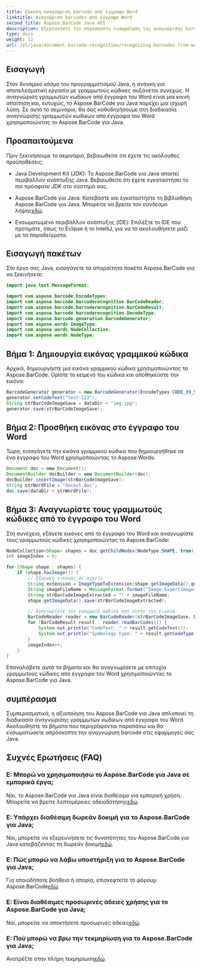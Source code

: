 ```yaml
---
title: Εύκολη αναγνώριση barcode από έγγραφα Word
linktitle: Αναγνώριση barcodes από έγγραφα Word
second_title: Aspose.BarCode Java API
description: Εξερευνήστε την απρόσκοπτη ενσωμάτωση της αναγνώρισης barcode στις εφαρμογές σας Java με το Aspose.BarCode. Ακολουθήστε αυτό το σεμινάριο για να αναγνωρίσετε γραμμωτούς κώδικες από έγγραφα του Word.
type: docs
weight: 12
url: /el/java/document-barcode-recognition/recognizing-barcodes-from-word/
---
```


## Εισαγωγή

Στον δυναμικό κόσμο του προγραμματισμού Java, η ανάγκη για αποτελεσματική εργασία με γραμμωτούς κώδικες αυξάνεται συνεχώς. Η αναγνώριση γραμμωτών κωδίκων από έγγραφα του Word είναι μια κοινή απαίτηση και, ευτυχώς, το Aspose.BarCode για Java παρέχει μια ισχυρή λύση. Σε αυτό το σεμινάριο, θα σας καθοδηγήσουμε στη διαδικασία αναγνώρισης γραμμωτών κωδίκων από έγγραφα του Word χρησιμοποιώντας το Aspose.BarCode για Java.

## Προαπαιτούμενα

Πριν ξεκινήσουμε το σεμινάριο, βεβαιωθείτε ότι έχετε τις ακόλουθες προϋποθέσεις:

- Java Development Kit (JDK): Το Aspose.BarCode για Java απαιτεί περιβάλλον ανάπτυξης Java. Βεβαιωθείτε ότι έχετε εγκαταστήσει το πιο πρόσφατο JDK στο σύστημά σας.

-  Aspose.BarCode για Java: Κατεβάστε και εγκαταστήστε τη βιβλιοθήκη Aspose.BarCode για Java. Μπορείτε να βρείτε τον σύνδεσμο λήψης[εδώ](https://releases.aspose.com/barcode/java/).

- Ενσωματωμένο περιβάλλον ανάπτυξης (IDE): Επιλέξτε το IDE που προτιμάτε, όπως το Eclipse ή το IntelliJ, για να το ακολουθήσετε μαζί με τα παραδείγματα.

## Εισαγωγή πακέτων

Στο έργο σας Java, εισαγάγετε τα απαραίτητα πακέτα Aspose.BarCode για να ξεκινήσετε:

```java
import java.text.MessageFormat;

import com.aspose.barcode.EncodeTypes;
import com.aspose.barcode.barcoderecognition.BarCodeReader;
import com.aspose.barcode.barcoderecognition.BarCodeResult;
import com.aspose.barcode.barcoderecognition.DecodeType;
import com.aspose.barcode.generation.BarcodeGenerator;
import com.aspose.words.ImageType;
import com.aspose.words.NodeCollection;
import com.aspose.words.NodeType;
```

## Βήμα 1: Δημιουργία εικόνας γραμμικού κώδικα

Αρχικά, δημιουργήστε μια εικόνα γραμμικού κώδικα χρησιμοποιώντας το Aspose.BarCode. Ορίστε το κείμενο του κώδικα και αποθηκεύστε την εικόνα:

```java
BarcodeGenerator generator = new BarcodeGenerator(EncodeTypes.CODE_39_STANDARD);
generator.setCodeText("test-123");
String strBarCodeImageSave = dataDir + "img.jpg";
generator.save(strBarCodeImageSave);
```

## Βήμα 2: Προσθήκη εικόνας στο έγγραφο του Word

Τώρα, εισαγάγετε την εικόνα γραμμικού κώδικα που δημιουργήθηκε σε ένα έγγραφο του Word χρησιμοποιώντας το Aspose.Words:

```java
Document doc = new Document();
DocumentBuilder docBuilder = new DocumentBuilder(doc);
docBuilder.insertImage(strBarCodeImageSave);
String strWordFile = "docout.doc";
doc.save(dataDir + strWordFile);
```

## Βήμα 3: Αναγνωρίστε τους γραμμωτούς κώδικες από το έγγραφο του Word

Στη συνέχεια, εξάγετε εικόνες από το έγγραφο του Word και αναγνωρίστε τους γραμμωτούς κώδικες χρησιμοποιώντας το Aspose.BarCode:

```java
NodeCollection<Shape> shapes = doc.getChildNodes(NodeType.SHAPE, true);
int imageIndex = 0;

for (Shape shape : shapes) {
    if (shape.hasImage()) {
        // Εξαγωγή εικόνας σε αρχείο
        String extension = ImageTypeToExtension(shape.getImageData().getImageType());
        String imageFileName = MessageFormat.format("Image.ExportImages.{0} Out.{1}", imageIndex, extension);
        String strBarCodeImageExtracted = "" + imageFileName;
        shape.getImageData().save(strBarCodeImageExtracted);

        // Αναγνωρίστε τον γραμμωτό κώδικα από αυτήν την εικόνα
        BarCodeReader reader = new BarCodeReader(strBarCodeImageSave, DecodeType.CODE_39_STANDARD);
        for (BarCodeResult result : reader.readBarCodes()) {
            System.out.println("CodeText: " + result.getCodeText());
            System.out.println("Symbology type: " + result.getCodeType());
        }
        imageIndex++;
    }
}
```

Επαναλάβετε αυτά τα βήματα και θα αναγνωρίσετε με επιτυχία γραμμωτούς κώδικες από έγγραφα του Word χρησιμοποιώντας το Aspose.BarCode για Java.

## συμπέρασμα

Συμπερασματικά, η αξιοποίηση του Aspose.BarCode για Java απλοποιεί τη διαδικασία αναγνώρισης γραμμωτών κωδίκων από έγγραφα του Word. Ακολουθήστε τα βήματα που περιγράφονται παραπάνω και θα ενσωματώσετε απρόσκοπτα την αναγνώριση barcode στις εφαρμογές σας Java.

## Συχνές Ερωτήσεις (FAQ)

### Ε: Μπορώ να χρησιμοποιήσω το Aspose.BarCode για Java σε εμπορικά έργα;
 Ναι, το Aspose.BarCode για Java είναι διαθέσιμο για εμπορική χρήση. Μπορείτε να βρείτε λεπτομέρειες αδειοδότησης[εδώ](https://purchase.aspose.com/buy).

### Ε: Υπάρχει διαθέσιμη δωρεάν δοκιμή για το Aspose.BarCode για Java;
 Ναι, μπορείτε να εξερευνήσετε τις δυνατότητες του Aspose.BarCode για Java κατεβάζοντας τη δωρεάν δοκιμή[εδώ](https://releases.aspose.com/).

### Ε: Πώς μπορώ να λάβω υποστήριξη για το Aspose.BarCode για Java;
Για οποιαδήποτε βοήθεια ή απορία, επισκεφτείτε το φόρουμ Aspose.BarCode[εδώ](https://forum.aspose.com/c/barcode/13).

### Ε: Είναι διαθέσιμες προσωρινές άδειες χρήσης για το Aspose.BarCode για Java;
 Ναι, μπορείτε να αποκτήσετε προσωρινές άδειες[εδώ](https://purchase.aspose.com/temporary-license/).

### Ε: Πού μπορώ να βρω την τεκμηρίωση για το Aspose.BarCode για Java;
 Ανατρέξτε στην πλήρη τεκμηρίωση[εδώ](https://reference.aspose.com/barcode/java/).
